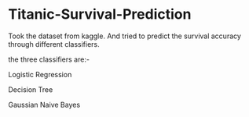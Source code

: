 # Titanic-Survival-Prediction

Took the dataset from kaggle. And tried to predict the survival accuracy through different classifiers. 

the three classifiers are:-

Logistic Regression 

Decision Tree

Gaussian Naive Bayes 
